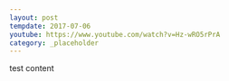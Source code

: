 ```yaml
---
layout: post
tempdate: 2017-07-06
youtube: https://www.youtube.com/watch?v=Hz-wRO5rPrA
category: _placeholder
---
```

test content